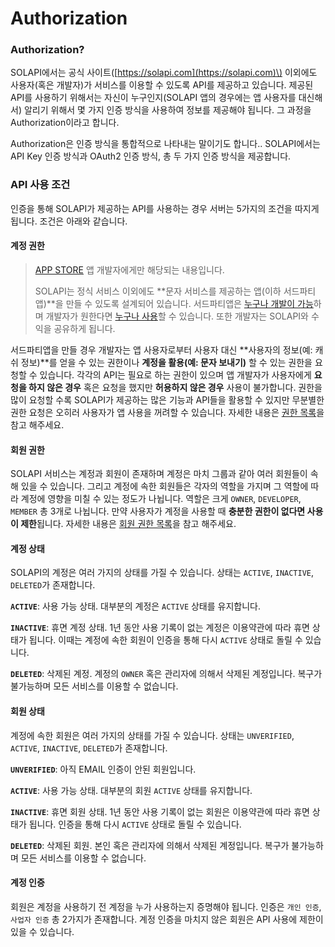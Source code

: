 # Authorization

### Authorization?

SOLAPI에서는 공식 사이트\([https://solapi.com](https://solapi.com)\) 이외에도 사용자\(혹은 개발자\)가 서비스를 이용할 수 있도록 API를 제공하고 있습니다. 제공된 API를 사용하기 위해서는 자신이 누구인지\(SOLAPI 앱의 경우에는 앱 사용자를 대신해서\) 알리기 위해서 몇 가지 인증 방식을 사용하여 정보를 제공해야 됩니다. 그 과정을 Authorization이라고 합니다.

Authorization은 인증 방식을 통합적으로 나타내는 말이기도 합니다.. SOLAPI에서는 API Key 인증 방식과 OAuth2 인증 방식, 총 두 가지 인증 방식을 제공합니다.

### API 사용 조건

인증을 통해 SOLAPI가 제공하는 API를 사용하는 경우 서버는 5가지의 조건을 따지게 됩니다. 조건은 아래와 같습니다.

#### 계정 권한

> [APP STORE](https://solapi.com/apps) 앱 개발자에게만 해당되는 내용입니다.
>
> SOLAPI는 정식 서비스 이외에도 **문자 서비스를 제공하는 앱\(이하 서드파티 앱\)**을 만들 수 있도록 설계되어 있습니다. 서드파티앱은 [누구나 개발이 가능](https://docs.solapi.com/app-store/oauth2-node-and-express)하며 개발자가 원한다면 [누구나 사용](https://docs.solapi.com/app-store/undefined)할 수 있습니다. 또한 개발자는 SOLAPI와 수익을 공유하게 됩니다.

서드파티앱을 만들 경우 개발자는 앱 사용자로부터 사용자 대신 **사용자의 정보\(예: 캐쉬 정보\)**를 얻을 수 있는 권한이나 **계정을 활용\(예: 문자 보내기\)** 할 수 있는 권한을 요청할 수 있습니다. 각각의 API는 필요로 하는 권한이 있으며 앱 개발자가 사용자에게 **요청을 하지 않은 경우** 혹은 요청을 했지만 **허용하지 않은 경우** 사용이 불가합니다. 권한을 많이 요청할 수록 SOLAPI가 제공하는 많은 기능과 API들을 활용할 수 있지만 무분별한 권한 요청은 오히러 사용자가 앱 사용을 꺼려할 수 있습니다. 자세한 내용은 [권한 목록](https://docs.solapi.com/authentication/oauth2-3/scope)을 참고 해주세요.

#### 회원 권한

SOLAPI 서비스는 계정과 회원이 존재하며 계정은 마치 그룹과 같아 여러 회원들이 속해 있을 수 있습니다. 그리고 계정에 속한 회원들은 각자의 역할을 가지며 그 역할에 따라 계정에 영향을 미칠 수 있는 정도가 나뉩니다. 역할은 크게 `OWNER`, `DEVELOPER`, `MEMBER` 총 3개로 나뉩니다. 만약 사용자가 계정을 사용할 때 **충분한 권한이 없다면 사용이 제한**됩니다. 자세한 내용은 [회원 권한 목록](https://docs.solapi.com/authentication/undefined)을 참고 해주세요.

#### 계정 상태

SOLAPI의 계정은 여러 가지의 상태를 가질 수 있습니다. 상태는 `ACTIVE`, `INACTIVE`, `DELETED`가 존재합니다.

**`ACTIVE`**: 사용 가능 상태. 대부분의 계정은 `ACTIVE` 상태를 유지합니다.

**`INACTIVE`**: 휴면 계정 상태. 1년 동안 사용 기록이 없는 계정은 이용약관에 따라 휴면 상태가 됩니다. 이때는 계정에 속한 회원이 인증을 통해 다시 `ACTIVE` 상태로 돌릴 수 있습니다.

**`DELETED`**: 삭제된 계정. 계정의 `OWNER` 혹은 관리자에 의해서 삭제된 계정입니다. 복구가 불가능하며 모든 서비스를 이용할 수 없습니다.

#### 회원 상태

계정에 속한 회원은 여러 가지의 상태를 가질 수 있습니다. 상태는 `UNVERIFIED`, `ACTIVE`, `INACTIVE`, `DELETED`가 존재합니다.

**`UNVERIFIED`**: 아직 EMAIL 인증이 안된 회원입니다.

**`ACTIVE`**: 사용 가능 상태. 대부분의 회원 `ACTIVE` 상태를 유지합니다.

**`INACTIVE`**: 휴면 회원 상태. 1년 동안 사용 기록이 없는 회원은 이용약관에 따라 휴면 상태가 됩니다. 인증을 통해 다시 `ACTIVE` 상태로 돌릴 수 있습니다.

**`DELETED`**: 삭제된 회원. 본인 혹은 관리자에 의해서 삭제된 계정입니다. 복구가 불가능하며 모든 서비스를 이용할 수 없습니다.

#### 계정 인증

회원은 계정을 사용하기 전 계정을 누가 사용하는지 증명해야 됩니다. 인증은 `개인 인증`, `사업자 인증` 총 2가지가 존재합니다. 계정 인증을 마치지 않은 회원은 API 사용에 제한이 있을 수 있습니다.

